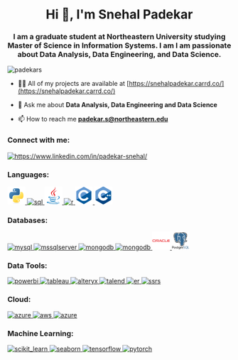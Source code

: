 <h1 align="center">Hi 👋, I'm Snehal Padekar</h1>
<h3 align="center">I am a graduate student at Northeastern University studying Master of Science in Information Systems. I am I am passionate about Data Analysis, Data Engineering, and Data Science.</h3>

<p align="left"> <img src="https://komarev.com/ghpvc/?username=padekars&label=Profile%20views&color=0e75b6&style=flat" alt="padekars" /> </p>

- 👨‍💻 All of my projects are available at [https://snehalpadekar.carrd.co/](https://snehalpadekar.carrd.co/)

- 💬 Ask me about **Data Analysis, Data Engineering and Data Science**

- 📫 How to reach me **padekar.s@northeastern.edu**

<h3 align="left">Connect with me:</h3>
<p align="left">
<a href="https://linkedin.com/in/https://www.linkedin.com/in/padekar-snehal/" target="blank"><img align="center" src="https://raw.githubusercontent.com/rahuldkjain/github-profile-readme-generator/master/src/images/icons/Social/linked-in-alt.svg" alt="https://www.linkedin.com/in/padekar-snehal/" height="30" width="40" /></a>
</p>

<h3 align="left">Languages:</h3>
<p align="left">
<a href="https://www.python.org" target="_blank" rel="noreferrer"> <img src="https://raw.githubusercontent.com/devicons/devicon/master/icons/python/python-original.svg" alt="python" width="40" height="40"/> </a> 
<a href="https://www.w3schools.com/sql/" target="_blank" rel="noreferrer"> <img src="https://cdn-icons-png.flaticon.com/128/9543/9543826.png" alt="sql" width="40" height="40"/> </a> 
<a href="https://www.java.com" target="_blank" rel="noreferrer"> <img src="https://raw.githubusercontent.com/devicons/devicon/master/icons/java/java-original.svg" alt="java" width="40" height="40"/> </a> 
<a href="https://www.w3schools.com/r/r_intro.asp" target="_blank" rel="noreferrer"> <img src="https://cdn4.iconfinder.com/data/icons/logos-and-brands/512/285_R_Project_logo-1024.png" alt="r" width="40" height="40"/> </a> 
<a href="https://www.cprogramming.com/" target="_blank" rel="noreferrer"> <img src="https://raw.githubusercontent.com/devicons/devicon/master/icons/c/c-original.svg" alt="c" width="40" height="40"/> </a> 
<a href="https://www.w3schools.com/cpp/" target="_blank" rel="noreferrer"> <img src="https://raw.githubusercontent.com/devicons/devicon/master/icons/cplusplus/cplusplus-original.svg" alt="cplusplus" width="40" height="40"/> </a> </p>




<h3 align="left">Databases:</h3>
<p align="left">
<a href="https://www.mysql.com/" target="_blank" rel="noreferrer"> <img src="https://cdn4.iconfinder.com/data/icons/logos-3/181/MySQL-512.png" alt="mysql" width="40" height="40"/> </a> 
<a href="https://www.tutorialspoint.com/ms_sql_server/index.htm" target="_blank" rel="noreferrer"> <img src="https://cdn-icons-png.flaticon.com/512/5968/5968364.png" alt="mssqlserver" width="40" height="40"/> </a> 
<a href="https://www.mongodb.com/" target="_blank" rel="noreferrer"> <img src="https://www.opc-router.de/wp-content/uploads/2021/03/mongodb_thumbnail.png" alt="mongodb" width="40" height="40"/> </a> 
<a href="https://neo4j.com/?utm_source=google&utm_medium=PaidSearch&utm_campaign=GDB&utm_content=AMS-X-Conversion-GDB-Text&utm_term=neo4j&gad_source=1&gclid=CjwKCAiAyp-sBhBSEiwAWWzTnoMoYp2dIIlqYRcDZAHw_cc6hPHO62peDPzssepHqRT-mnODfOvpuBoCj44QAvD_BwE" target="_blank" rel="noreferrer"> <img src="https://neo4j.com/wp-content/themes/neo4jweb/v2-templates/brand/assets/logo-avoid-8.svg" alt="mongodb" width="40" height="40"/> </a> 
<a href="https://www.oracle.com/" target="_blank" rel="noreferrer"> <img src="https://raw.githubusercontent.com/devicons/devicon/master/icons/oracle/oracle-original.svg" alt="oracle" width="40" height="40"/> </a> 
<a href="https://www.postgresql.org" target="_blank" rel="noreferrer"> <img src="https://raw.githubusercontent.com/devicons/devicon/master/icons/postgresql/postgresql-original-wordmark.svg" alt="postgresql" width="40" height="40"/> </a> </p>


<h3 align="left">Data Tools:</h3>
<p align="left">
<a href="https://www.microsoft.com/en-us/power-platform/products/power-bi" target="_blank" rel="noreferrer"> <img src="https://deltalyz.com/wp-content/uploads/2023/02/Microsoft-Power-BI-Symbol.png" alt="powerbi" width="40" height="40"/> </a> 
<a href="https://www.tableau.com/" target="_blank" rel="noreferrer"> <img src="https://appexchange.salesforce.com/partners/servlet/servlet.FileDownload?file=00P4V00000rgoDsUAI" alt="tableau" width="40" height="40"/> </a> 
<a href="https://www.alteryx.com/" target="_blank" rel="noreferrer"> <img src="https://www.tableau.com/sites/default/files/solutions/thumbnails/alteryx.jpg" alt="alteryx" width="40" height="40"/> </a> 
<a href="https://www.talend.com/" target="_blank" rel="noreferrer"> <img src="https://www.talend.com/images/logo-talend-logomark.png" alt="talend" width="40" height="40"/> </a> 
<a href="https://www.idera.com/er-studio-enterprise-architecture-solutions/" target="_blank" rel="noreferrer"> <img src="https://taiwebs.com/upload/icons/idera-er-studio-data-architect220-220.png" alt="er" width="40" height="40"/> </a> 
<a href="https://learn.microsoft.com/en-us/sql/reporting-services/create-deploy-and-manage-mobile-and-paginated-reports?view=sql-server-ver16" target="_blank" rel="noreferrer"> <img src="https://avdbrink.gallerycdn.vsassets.io/extensions/avdbrink/vsts-ssrs/0.2.6/1566215698194/Microsoft.VisualStudio.Services.Icons.Default" alt="ssrs" width="40" height="40"/> </a> 
</p>













<h3 align="left">Cloud:</h3>
<p align="left"> 
  <a href="https://azure.microsoft.com/en-in/" target="_blank" rel="noreferrer"> <img src="https://www.vectorlogo.zone/logos/microsoft_azure/microsoft_azure-icon.svg" alt="azure" width="40" height="40"/> </a> 
<a href="https://aws.amazon.com/" target="_blank" rel="noreferrer"> <img src="https://upload.wikimedia.org/wikipedia/commons/thumb/5/5c/AWS_Simple_Icons_AWS_Cloud.svg/1024px-AWS_Simple_Icons_AWS_Cloud.svg.png" alt="aws" width="40" height="40"/> </a> 
<a href="https://cloud.google.com/free/?utm_source=google&utm_medium=cpc&utm_campaign=japac-IN-all-en-dr-BKWS-all-core-trial-EXA-dr-1605216&utm_content=text-ad-none-none-DEV_c-CRE_644159077394-ADGP_Hybrid+%7C+BKWS+-+EXA+%7C+Txt+~+GCP_General_core+brand_main-KWID_43700074766895889-aud-1589252136686:kwd-87853815&userloc_1018127-network_g&utm_term=KW_gcp&gad_source=1&gclid=CjwKCAiAyp-sBhBSEiwAWWzTnq7j23wGjaEPGm1cRj12hazA9xjT-mHsZDZ7SG269nXl2x6CY8d_WRoC2TUQAvD_BwE&gclsrc=aw.ds" target="_blank" rel="noreferrer"> <img src="https://static-00.iconduck.com/assets.00/google-cloud-icon-512x412-8rnz6wkz.png" alt="azure" width="40" height="40"/> </a> 
</p>

<h3 align="left">Machine Learning:</h3>
<a href="https://scikit-learn.org/" target="_blank" rel="noreferrer"> <img src="https://upload.wikimedia.org/wikipedia/commons/0/05/Scikit_learn_logo_small.svg" alt="scikit_learn" width="40" height="40"/> </a> 
<a href="https://seaborn.pydata.org/" target="_blank" rel="noreferrer"> <img src="https://seaborn.pydata.org/_images/logo-mark-lightbg.svg" alt="seaborn" width="40" height="40"/> </a> <a href="https://www.tensorflow.org" target="_blank" rel="noreferrer"> <img src="https://www.vectorlogo.zone/logos/tensorflow/tensorflow-icon.svg" alt="tensorflow" width="40" height="40"/> </a> 
<a href="https://pytorch.org/" target="_blank" rel="noreferrer"> <img src="https://www.vectorlogo.zone/logos/pytorch/pytorch-icon.svg" alt="pytorch" width="40" height="40"/> </a> 

